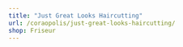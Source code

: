 ```yaml
---
title: "Just Great Looks Haircutting"
url: /coraopolis/just-great-looks-haircutting/
shop: Friseur
---
```

